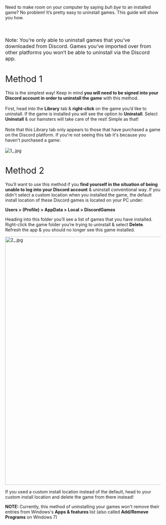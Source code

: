 <p><span style="font-weight: 400;">Need to make room on your computer by saying <em>buh bye</em> to an installed game? No problem! It’s pretty easy to uninstall games. This guide will show you how.</span></p>
<p> </p>
<h3><span style="font-weight: 400;">Note: You’re only able to uninstall games that you’ve downloaded from Discord. Games you’ve imported over from other platforms you won’t be able to uninstall via the Discord app. </span></h3>
<h1>
    <span style="font-weight: 400;">Method 1</span><span style="font-weight: 400;"><br></span>
</h1>
<p><span style="font-weight: 400;">This is the simplest way! Keep in mind </span><strong>you will need to be signed into your Discord account in order to uninstall the game</strong><span style="font-weight: 400;"> with this method. </span><span style="font-weight: 400;"><br></span><span style="font-weight: 400;"><br></span><span style="font-weight: 400;">First, head into the <strong>Library</strong> tab &amp; </span><strong>right-click</strong><span style="font-weight: 400;"> on the game you’d like to uninstall. If the game is installed you will see the option to <strong>Uninstall</strong>. Select <strong>Uninstall</strong> &amp; our hamsters will take care of the rest! Simple as that! </span><span style="font-weight: 400;"><br><br>Note that this Library tab only appears to those that have purchased a game on the Discord platform. If you're not seeing this tab it's because you haven't purchased a game:<br></span><span style="font-weight: 400;"><br></span><img src="https://support.discord.com/hc/article_attachments/360021086431/1_.jpg" alt="1_.jpg"></p>
<h1>
    <span style="font-weight: 400;">Method 2</span> 
</h1>
<p><span style="font-weight: 400;">You’ll want to use this method if you </span><strong>find yourself in the situation of being unable to log into your Discord account</strong><span style="font-weight: 400;"> &amp; uninstall conventional way. If you didn't select a custom location when you installed the game, the default install location of these Discord games is located on your PC under: </span></p>
<p class="wysiwyg-text-align-center"><strong>Users &gt; (Profile) &gt; AppData &gt; Local &gt; DiscordGames</strong></p>
<p><span style="font-weight: 400;">Heading into this folder you’ll see a list of games that you have installed. Right-click the game folder you’re trying to uninstall &amp; select </span><strong>Delete</strong><span style="font-weight: 400;">. Refresh the app &amp; you should no longer see this game installed. </span></p>
<p><img src="https://support.discord.com/hc/article_attachments/360021086511/2_.jpg" alt="2_.jpg" width="1664" height="802"></p>
<p>If you used a custom install location instead of the default, head to your custom install location and delete the game from there instead! </p>
<p><strong>NOTE: </strong>Currently, this method of uninstalling your games won't remove their entries from Windows's <strong>Apps &amp; features </strong>list (also called <strong>Add/Remove Programs</strong> on Windows 7)</p>
